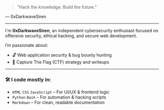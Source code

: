 > "Hack the knowledge. Build the future."

— 0xDarkwaveSiren

---

I'm **0xDarkwaveSiren**, an independent cybersecurity enthusiast focused on offensive security, ethical hacking, and secure web development.

I’m passionate about:
- 🔓 Web application security & bug bounty hunting
- 🧠 Capture The Flag (CTF) strategy and writeups
<!-- - ⚙️ Building vulnerable apps to teach others how to break and secure them 
- 🌐 Educating the next wave of hackers and devs -->

---

<!--
### 🔧 Core Repos

- [`0xWebForge`](https://github.com/0xDarkwaveSiren/0xWebForge) – Frontend HTML/CSS/JS for hackers & learners  
- [`0xServerForge`](https://github.com/0xDarkwaveSiren/0xServerForge) – Backend playground with auth flaws & insecure APIs  
- [`VulnLawyers_0xWalkthrough`](https://github.com/0xDarkwaveSiren/Vulnlawyers_0xWalkthrough) – Professional CTF-style writeup using ffuf & Caido

---
-->
### 🛠 I code mostly in:
- `HTML` `CSS` `JavaScript` – For UI/UX & frontend logic
- `Python` `Bash` – For automation & hacking scripts
- `Markdown` – For clean, readable documentation
<!--
---

### 🛰 My Focus

- Reconnaissance and surface mapping  
- Frontend & backend flaw exploitation  
- Education through code, not theory  
- Hacking with ethics. Teaching with clarity.

---

### 🧭 Connect with me

- 🐙 GitHub: [@0xDarkwaveSiren](https://github.com/0xDarkwaveSiren)  
- ✉️ Email: darkwavesiren@proton.me  
- 💬 YouTube (coming soon): CypherPrincess

---
-->
